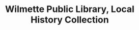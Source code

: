 ---
layout: repo
title: "Wilmette Public Library, Local History Collection"
id: 16162
permalink: repos/16162/
---
